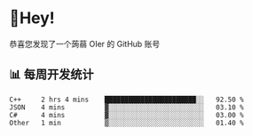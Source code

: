 # 👋Hey!
恭喜您发现了一个蒟蒻 OIer 的 GitHub 账号

## 📊 每周开发统计
<!--START_SECTION:waka-->
```text
C++     2 hrs 4 mins    ███████████████████████░░   92.50 % 
JSON    4 mins          ▓░░░░░░░░░░░░░░░░░░░░░░░░   03.10 % 
C#      4 mins          ▓░░░░░░░░░░░░░░░░░░░░░░░░   03.00 % 
Other   1 min           ▒░░░░░░░░░░░░░░░░░░░░░░░░   01.40 % 
```
<!--END_SECTION:waka-->
